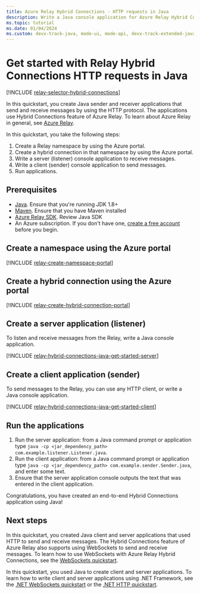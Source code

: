 ```yaml
---
title: Azure Relay Hybrid Connections - HTTP requests in Java
description: Write a Java console application for Azure Relay Hybrid Connections HTTP requests.
ms.topic: tutorial
ms.date: 01/04/2024
ms.custom: devx-track-java, mode-ui, mode-api, devx-track-extended-java
---
```


# Get started with Relay Hybrid Connections HTTP requests in Java

[!INCLUDE [relay-selector-hybrid-connections](./includes/relay-selector-hybrid-connections.md)]

In this quickstart, you create Java sender and receiver applications that send and receive messages by using the HTTP protocol. The applications use Hybrid Connections feature of Azure Relay. To learn about Azure Relay in general, see [Azure Relay](relay-what-is-it.md). 

In this quickstart, you take the following steps:

1. Create a Relay namespace by using the Azure portal.
2. Create a hybrid connection in that namespace by using the Azure portal.
3. Write a server (listener) console application to receive messages.
4. Write a client (sender) console application to send messages.
5. Run applications.

## Prerequisites
- [Java](https://www.java.com/en/). Ensure that you're running JDK 1.8+
- [Maven](https://maven.apache.org/install.html). Ensure that you have Maven installed
- [Azure Relay SDK](https://github.com/Azure/azure-relay-java). Review Java SDK
- An Azure subscription. If you don't have one, [create a free account](https://azure.microsoft.com/pricing/purchase-options/azure-account?cid=msft_learn) before you begin.

## Create a namespace using the Azure portal
[!INCLUDE [relay-create-namespace-portal](./includes/relay-create-namespace-portal.md)]

## Create a hybrid connection using the Azure portal
[!INCLUDE [relay-create-hybrid-connection-portal](./includes/relay-create-hybrid-connection-portal.md)]

## Create a server application (listener)
To listen and receive messages from the Relay, write a Java console application.

[!INCLUDE [relay-hybrid-connections-java-get-started-server](./includes/relay-hybrid-connections-http-requests-java-get-started-server.md)]

## Create a client application (sender)

To send messages to the Relay, you can use any HTTP client, or write a Java console application.

[!INCLUDE [relay-hybrid-connections-java-get-started-client](./includes/relay-hybrid-connections-http-requests-java-get-started-client.md)]

## Run the applications

1. Run the server application: from a Java command prompt or application type `java -cp <jar_dependency_path> com.example.listener.Listener.java`.
2. Run the client application: from a Java command prompt or application type `java -cp <jar_dependency_path> com.example.sender.Sender.java`, and enter some text.
3. Ensure that the server application console outputs the text that was entered in the client application.

Congratulations, you have created an end-to-end Hybrid Connections application using Java!

## Next steps
In this quickstart, you created Java client and server applications that used HTTP to send and receive messages. The Hybrid Connections feature of Azure Relay also supports using WebSockets to send and receive messages. To learn how to use WebSockets with Azure Relay Hybrid Connections, see the [WebSockets quickstart](relay-hybrid-connections-node-get-started.md).

In this quickstart, you used Java to create client and server applications. To learn how to write client and server applications using .NET Framework, see the [.NET WebSockets quickstart](relay-hybrid-connections-dotnet-get-started.md) or the [.NET HTTP quickstart](relay-hybrid-connections-http-requests-dotnet-get-started.md).
